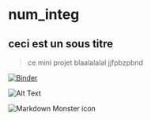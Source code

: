 # num_integ

## ceci est un sous titre

> ce mini projet blaalalalal
> jjfpbzpbnd
> 


[![Binder](https://mybinder.org/badge_logo.svg)](https://mybinder.org/v2/gh/nevermind78/num_integ/main?filepath=widget_final.ipynb)


![Alt Text](demo.gif)


<img src="https://upload.wikimedia.org/wikipedia/commons/thumb/3/3c/Int%C3%A9gration_num_rectangles.svg/300px-Int%C3%A9gration_num_rectangles.svg.png"
     alt="Markdown Monster icon"
     style="float: left; margin-right: 10px;" />
